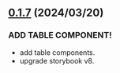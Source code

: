 ## [0.1.7](https://github.com/reiji1020/ccl-component-kit4svelte/compare/0.1.6-a...0.1.7) (2024/03/20)

### ADD TABLE COMPONENT!

* add table components.
* upgrade storybook v8.